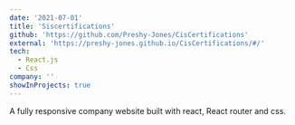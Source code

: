```yaml
---
date: '2021-07-01'
title: 'Siscertifications'
github: 'https://github.com/Preshy-Jones/CisCertifications'
external: 'https://preshy-jones.github.io/CisCertifications/#/'
tech:
  - React.js
  - Css
company: ''
showInProjects: true
---
```


A fully responsive company website built with react, React router and css.
